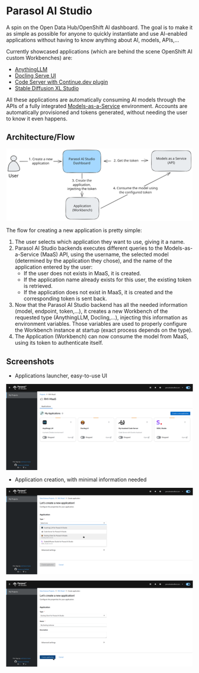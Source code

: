 # Parasol AI Studio

A spin on the Open Data Hub/OpenShift AI dashboard. The goal is to make it as simple as possible for anyone to quickly instantiate and use AI-enabled applications without having to know anything about AI, models, APIs,...

Currently showcased applications (which are behind the scene OpenShift AI custom Workbenches) are:

- [AnythingLLM](https://github.com/rh-aiservices-bu/llm-on-openshift/tree/main/llm-clients/anythingllm)
- [Docling Serve UI](https://github.com/rh-aiservices-bu/llm-on-openshift/tree/main/tools/docling-serve-ui-workbench)
- [Code Server with Continue.dev plugin](https://github.com/rh-aiservices-bu/parasol-code-server)
- [Stable Diffusion XL Studio](https://github.com/rh-aiservices-bu/image-generation-on-openshift/tree/main/sdxl/sdxl-studio/client)

All these applications are automatically consuming AI models through the APIs of a fully integrated [Models-as-a-Service](https://github.com/rh-aiservices-bu/models-aas) environment. Accounts are automatically provisioned and tokens generated, without needing the user to know it even happens.

## Architecture/Flow

![flow.svg](img/flow.svg)

The flow for creating a new application is pretty simple:

1. The user selects which application they want to use, giving it a name.
2. Parasol AI Studio backends executes different queries to the Models-as-a-Service (MaaS) API, using the username, the selected model (determined by the application they chose), and the name of the application entered by the user:
   - If the user does not exists in MaaS, it is created.
   - If the application name already exists for this user, the existing token is retrieved.
   - If the application does not exist in MaaS, it is created and the corresponding token is sent back.
3. Now that the Parasol AI Studio backend has all the needed information (model, endpoint, token,...), it creates a new Workbench of the requested type (AnythingLLM, Docling,...), injecting this information as environment variables. Those variables are used to properly configure the Workbench instance at startup (exact process depends on the type).
4. The Application (Workbench) can now consume the model from MaaS, using its token to authenticate itself.

## Screenshots

- Applications launcher, easy-to-use UI

![launcher.png](img/launcher.png)

- Application creation, with minimal information needed

![app_creation.png](img/app_creation.png)

![app_creation-2.png](img/app_creation-2.png)
